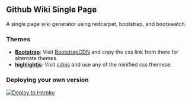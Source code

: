## Github Wiki Single Page
A single page wiki generator using redcarpet, bootstrap, and bootswatch.


### Themes
- **[Bootstrap](http://getbootstrap.com/)**: Visit [BootstrapCDN](https://www.bootstrapcdn.com/bootswatch/) and copy the css link from there for alternate themes.
- **[highlightjs](https://highlightjs.org/)**: Visit [cdnjs](https://cdnjs.com/libraries/highlight.js/) and use any of the minified css themese.


### Deploying your own version

[![Deploy to Heroku](https://www.herokucdn.com/deploy/button.svg)](https://heroku.com/deploy)
